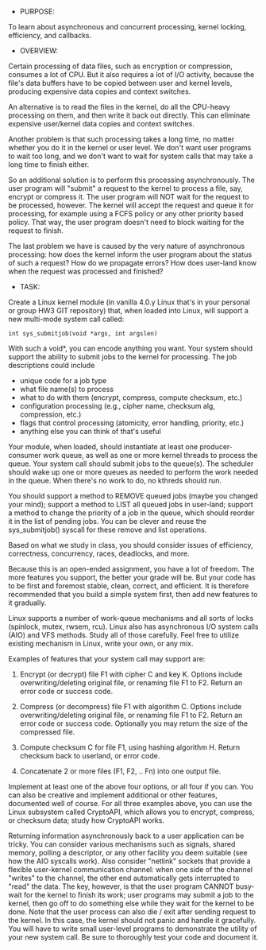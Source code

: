 
* PURPOSE:

To learn about asynchronous and concurrent processing, kernel locking,
efficiency, and callbacks.


* OVERVIEW:

Certain processing of data files, such as encryption or compression,
consumes a lot of CPU.  But it also requires a lot of I/O activity, because
the file's data buffers have to be copied between user and kernel levels,
producing expensive data copies and context switches.

An alternative is to read the files in the kernel, do all the CPU-heavy
processing on them, and then write it back out directly.  This can eliminate
expensive user/kernel data copies and context switches.

Another problem is that such processing takes a long time, no matter whether
you do it in the kernel or user level.  We don't want user programs to wait
too long, and we don't want to wait for system calls that may take a long
time to finish either.

So an additional solution is to perform this processing asynchronously.  The
user program will "submit" a request to the kernel to process a file, say,
encrypt or compress it.  The user program will NOT wait for the request to
be processed, however.  The kernel will accept the request and queue it for
processing, for example using a FCFS policy or any other priority based
policy.  That way, the user program doesn't need to block waiting for the
request to finish.

The last problem we have is caused by the very nature of asynchronous
processing: how does the kernel inform the user program about the status of
such a request?  How do we propagate errors?  How does user-land know when
the request was processed and finished?

* TASK:

Create a Linux kernel module (in vanilla 4.0.y Linux that's in your personal
or group HW3 GIT repository) that, when loaded into Linux, will support a
new multi-mode system call called:

	int sys_submitjob(void *args, int argslen)

With such a void*, you can encode anything you want.  Your system should
support the ability to submit jobs to the kernel for processing.  The job
descriptions could include

- unique code for a job type
- what file name(s) to process
- what to do with them (encrypt, compress, compute checksum, etc.)
- configuration processing (e.g., cipher name, checksum alg, compression, etc.)
- flags that control processing (atomicity, error handling, priority, etc.)
- anything else you can think of that's useful

Your module, when loaded, should instantiate at least one producer-consumer
work queue, as well as one or more kernel threads to process the queue.
Your system call should submit jobs to the queue(s).  The scheduler should
wake up one or more queues as needed to perform the work needed in the
queue.  When there's no work to do, no kthreds should run.

You should support a method to REMOVE queued jobs (maybe you changed your
mind); support a method to LIST all queued jobs in user-land; support a
method to change the priority of a job in the queue, which should reorder it
in the list of pending jobs.  You can be clever and reuse the
sys_submitjob() syscall for these remove and list operations.

Based on what we study in class, you should consider issues of efficiency,
correctness, concurrency, races, deadlocks, and more.

Because this is an open-ended assignment, you have a lot of freedom.  The
more features you support, the better your grade will be.  But your code has
to be first and foremost stable, clean, correct, and efficient.  It is
therefore recommended that you build a simple system first, then add new
features to it gradually.

Linux supports a number of work-queue mechanisms and all sorts of locks
(spinlock, mutex, rwsem, rcu).  Linux also has asynchronous I/O system calls
(AIO) and VFS methods.  Study all of those carefully.  Feel free to utilize
existing mechanism in Linux, write your own, or any mix.

Examples of features that your system call may support are:

1. Encrypt (or decrypt) file F1 with cipher C and key K.  Options include
   overwriting/deleting original file, or renaming file F1 to F2.  Return an
   error code or success code.

2. Compress (or decompress) file F1 with algorithm C.  Options include
   overwriting/deleting original file, or renaming file F1 to F2.  Return an
   error code or success code.  Optionally you may return the size of the
   compressed file.

3. Compute checksum C for file F1, using hashing algorithm H.  Return
   checksum back to userland, or error code.

4. Concatenate 2 or more files (F1, F2, .. Fn) into one output file.

Implement at least one of the above four options, or all four if you can.
You can also be creative and implement additional or other features,
documented well of course.  For all three examples above, you can use the
Linux subsystem called CryptoAPI, which allows you to encrypt, compress, or
checksum data; study how CryptoAPI works.

Returning information asynchronously back to a user application can be
tricky.  You can consider various mechanisms such as signals, shared memory,
polling a descriptor, or any other facility you deem suitable (see how the
AIO syscalls work).  Also consider "netlink" sockets that provide a flexible
user-kernel communication channel: when one side of the channel "writes" to
the channel, the other end automatically gets interrupted to "read" the
data.  The key, however, is that the user program CANNOT busy-wait for the
kernel to finish its work; user programs may submit a job to the kernel,
then go off to do something else while they wait for the kernel to be done.
Note that the user process can also die / exit after sending request to the
kernel.  In this case, the kernel should not panic and handle it gracefully.
You will have to write small user-level programs to demonstrate the utility
of your new system call.  Be sure to thoroughly test your code and document
it.



